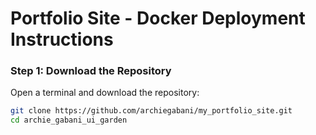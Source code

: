 # Portfolio Site - Docker Deployment Instructions

### Step 1: Download the Repository

Open a terminal and download the repository:

```bash
git clone https://github.com/archiegabani/my_portfolio_site.git
cd archie_gabani_ui_garden

